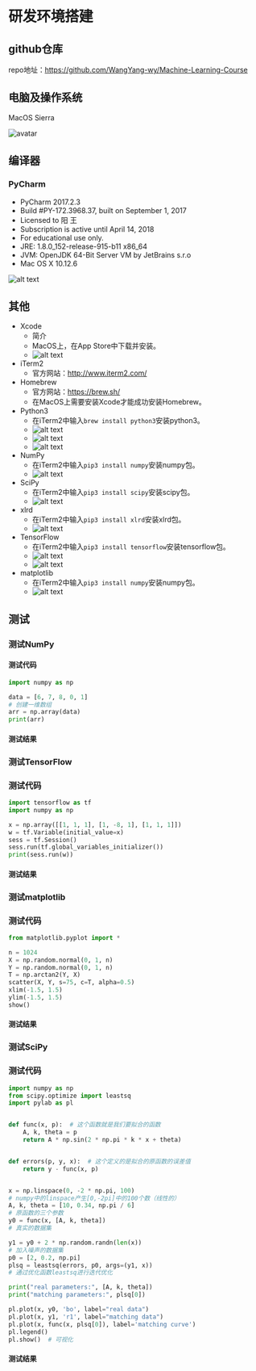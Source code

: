 # 研发环境搭建

## github仓库
repo地址：https://github.com/WangYang-wy/Machine-Learning-Course

## 电脑及操作系统

MacOS Sierra

![avatar](./image/os.png)

## 编译器

### PyCharm
- PyCharm 2017.2.3
- Build #PY-172.3968.37, built on September 1, 2017
- Licensed to 阳 王
- Subscription is active until April 14, 2018
- For educational use only.
- JRE: 1.8.0_152-release-915-b11 x86_64
- JVM: OpenJDK 64-Bit Server VM by JetBrains s.r.o
- Mac OS X 10.12.6

![alt text](./image/ide.png)

## 其他
- Xcode
  - 简介
  - MacOS上，在App Store中下载并安装。
  - ![alt text](./image/Xcode.png)
- iTerm2
  - 官方网站：http://www.iterm2.com/
- Homebrew
  - 官方网站：https://brew.sh/
  - 在MacOS上需要安装Xcode才能成功安装Homebrew。
- Python3
  - 在iTerm2中输入`brew install python3`安装python3。
  - ![alt text](./image/python3_1.png)
  - ![alt text](./image/python3_2.png)
  - ![alt text](./image/python3_3.png)
- NumPy
  - 在iTerm2中输入`pip3 install numpy`安装numpy包。
  - ![alt text](./image/numpy.png)
- SciPy
  - 在iTerm2中输入`pip3 install scipy`安装scipy包。
  - ![alt text](./image/scipy.png)
- xlrd
  - 在iTerm2中输入`pip3 install xlrd`安装xlrd包。
  - ![alt text](./image/xlrd.png)
- TensorFlow
  - 在iTerm2中输入`pip3 install tensorflow`安装tensorflow包。
  - ![alt text](./image/TensorFlow_1.png)
  - ![alt text](./image/TensorFlow_2.png)
- matplotlib
  - 在iTerm2中输入`pip3 install numpy`安装numpy包。
  - ![alt text](./image/matplotlib.png)

## 测试
### 测试NumPy

#### 测试代码
```Python
import numpy as np

data = [6, 7, 8, 0, 1]
# 创建一维数组
arr = np.array(data)
print(arr)
```

#### 测试结果

### 测试TensorFlow

### 测试代码
```Python
import tensorflow as tf
import numpy as np

x = np.array([[1, 1, 1], [1, -8, 1], [1, 1, 1]])
w = tf.Variable(initial_value=x)
sess = tf.Session()
sess.run(tf.global_variables_initializer())
print(sess.run(w))
```
#### 测试结果

### 测试matplotlib

### 测试代码
```Python
from matplotlib.pyplot import *

n = 1024
X = np.random.normal(0, 1, n)
Y = np.random.normal(0, 1, n)
T = np.arctan2(Y, X)
scatter(X, Y, s=75, c=T, alpha=0.5)
xlim(-1.5, 1.5)
ylim(-1.5, 1.5)
show()
```
#### 测试结果


### 测试SciPy

### 测试代码
```Python
import numpy as np
from scipy.optimize import leastsq
import pylab as pl


def func(x, p):  # 这个函数就是我们要拟合的函数
    A, k, theta = p
    return A * np.sin(2 * np.pi * k * x + theta)


def errors(p, y, x):  # 这个定义的是拟合的原函数的误差值
    return y - func(x, p)


x = np.linspace(0, -2 * np.pi, 100)
# numpy中的linspace产生[0,-2pi]中的100个数（线性的）
A, k, theta = [10, 0.34, np.pi / 6]
# 原函数的三个参数
y0 = func(x, [A, k, theta])
# 真实的数据集

y1 = y0 + 2 * np.random.randn(len(x))
# 加入噪声的数据集
p0 = [2, 0.2, np.pi]
plsq = leastsq(errors, p0, args=(y1, x))
# 通过优化函数leastsq进行迭代优化

print("real parameters:", [A, k, theta])
print("matching parameters:", plsq[0])

pl.plot(x, y0, 'bo', label="real data")
pl.plot(x, y1, 'r1', label="matching data")
pl.plot(x, func(x, plsq[0]), label='matching curve')
pl.legend()
pl.show()  # 可视化
```

#### 测试结果
